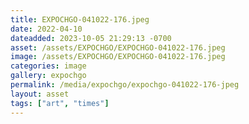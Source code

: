```yaml
---
title: EXPOCHGO-041022-176.jpeg
date: 2022-04-10
dateadded: 2023-10-05 21:29:13 -0700
asset: /assets/EXPOCHGO/EXPOCHGO-041022-176.jpeg
image: /assets/EXPOCHGO/EXPOCHGO-041022-176.jpeg
categories: image
gallery: expochgo
permalink: /media/expochgo/expochgo-041022-176-jpeg
layout: asset
tags: ["art", "times"]
--- 
```

